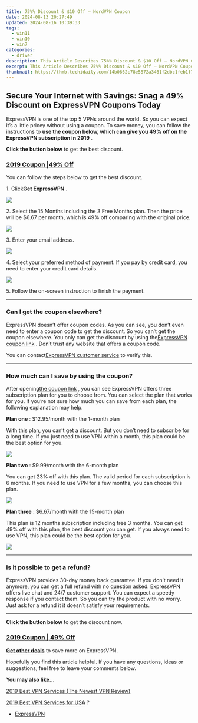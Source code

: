 ```yaml
---
title: 75%% Discount & $10 Off – NordVPN Coupon
date: 2024-08-13 20:27:49
updated: 2024-08-16 10:39:33
tags:
  - win11
  - win10
  - win7
categories:
  - driver
description: This Article Describes 75%% Discount & $10 Off – NordVPN Coupon
excerpt: This Article Describes 75%% Discount & $10 Off – NordVPN Coupon
thumbnail: https://thmb.techidaily.com/14b0662c78e5872a3461f2dbc1feb1f76e4bd1f2823265595248b4cc420c76ab.jpg
---
```


## Secure Your Internet with Savings: Snag a 49% Discount on ExpressVPN Coupons Today

ExpressVPN is one of the top 5 VPNs around the world. So you can expect it’s a little pricey without using a coupon. To save money, you can follow the instructions to **use the coupon below, which can give you 49% off on the ExpressVPN subscription in 2019** .

**Click the button below**  to get the best discount.

### [2019 Coupon |49% Off](https://tools.techidaily.com/drivereasy/download/)

[](https://www.expressvpn.com/order) You can follow the steps below to get the best discount.  

 1\. Click**Get ExpressVPN** .

![](https://images.drivereasy.com/wp-content/uploads/2019/03/image-741.png)

 2\. Select the 15 Months including the 3 Free Months plan. Then the price will be $6.67 per month, which is 49% off comparing with the original price.

![](https://images.drivereasy.com/wp-content/uploads/2019/02/image-25.png)

3\. Enter your email address.

![](https://images.drivereasy.com/wp-content/uploads/2019/02/image-26.png)

 4\. Select your preferred method of payment. If you pay by credit card, you need to enter your credit card details.

![](https://images.drivereasy.com/wp-content/uploads/2019/02/image-27.png)

 5\. Follow the on-screen instruction to finish the payment.  

---

### **Can I get the coupon elsewhere?**

 ExpressVPN doesn’t offer coupon codes. As you can see, you don’t even need to enter a coupon code to get the discount. So you can’t get the coupon elsewhere. You only can get the discount by using the[ExpressVPN coupon link](https://www.expressvpn.com/order) . Don’t trust any website that offers a coupon code.  

 You can contact[ExpressVPN customer service](https://www.expressvpn.com/support/) to verify this.  

---

### **How much can I save by using the coupon?**

 After opening[the coupon link](https://www.expressvpn.com/order) , you can see ExpressVPN offers three subscription plan for you to choose from. You can select the plan that works for you. If you’re not sure how much you can save from each plan, the following explanation may help.  

**Plan one** : $12.95/month with the 1-month plan  

 With this plan, you can’t get a discount. But you don’t need to subscribe for a long time. If you just need to use VPN within a month, this plan could be the best option for you.

![](https://images.drivereasy.com/wp-content/uploads/2019/02/image-28.png)

**Plan two** : $9.99/month with the 6-month plan  

 You can get 23% off with this plan. The valid period for each subscription is 6 months. If you need to use VPN for a few months, you can choose this plan.

![](https://images.drivereasy.com/wp-content/uploads/2019/02/image-29.png)

**Plan three** : $6.67/month with the 15-month plan  

 This plan is 12 months subscription including free 3 months. You can get 49% off with this plan, the best discount you can get. If you always need to use VPN, this plan could be the best option for you.

![](https://images.drivereasy.com/wp-content/uploads/2019/02/image-30.png)

---

### **Is it possible to get a refund?**

 ExpressVPN provides 30-day money back guarantee. If you don’t need it anymore, you can get a full refund with no question asked. ExpressVPN offers live chat and 24/7 customer support. You can expect a speedy response if you contact them. So you can try the product with no worry. Just ask for a refund it it doesn’t satisfy your requirements.

---

**Click the button below** to get the discount now.  

### [2019 Coupon | 49% Off](https://tools.techidaily.com/drivereasy/download/)

**[Get other deals](https://tools.techidaily.com/drivereasy/download/)**  to save more on ExpressVPN.

 Hopefully you find this article helpful. If you have any questions, ideas or suggestions, feel free to leave your comments below.

**You may also like…**

[2019 Best VPN Services (The Newest VPN Review)](https://tools.techidaily.com/drivereasy/download/)

[2019 Best VPN Services for USA](https://tools.techidaily.com/drivereasy/download/) ?  

* [ExpressVPN](https://tools.techidaily.com/drivereasy/download/)

<ins class="adsbygoogle"
     style="display:block"
     data-ad-format="autorelaxed"
     data-ad-client="ca-pub-7571918770474297"
     data-ad-slot="1223367746"></ins>



<ins class="adsbygoogle"
     style="display:block"
     data-ad-client="ca-pub-7571918770474297"
     data-ad-slot="8358498916"
     data-ad-format="auto"
     data-full-width-responsive="true"></ins>
